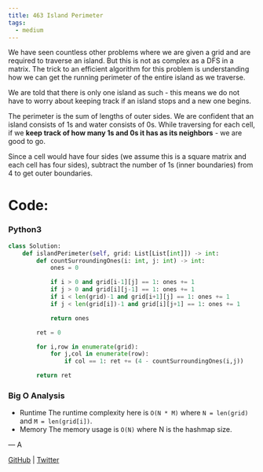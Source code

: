 ```yaml
---
title: 463 Island Perimeter
tags:
  - medium
---
```


We have seen countless other problems where we are given a grid and are required to traverse an island. But this is not as complex as a DFS in a matrix.
The trick to an efficient algorithm for this problem is understanding how we can get the running perimeter of the entire island as we traverse.

We are told that there is only one island as such - this means we do not have to worry about keeping track if an island stops and a new one begins.

The perimeter is the sum of lengths of outer sides. We are confident that an island consists of 1s and water consists of 0s. While traversing for each cell, if we **keep track of how many 1s and 0s it has as its neighbors** - we are good to go.

Since a cell would have four sides (we assume this is a square matrix and each cell has four sides), subtract the number of 1s (inner boundaries) from 4 to get outer boundaries.

# Code:

### Python3

```python
class Solution:
    def islandPerimeter(self, grid: List[List[int]]) -> int:
        def countSurroundingOnes(i: int, j: int) -> int:
            ones = 0

            if i > 0 and grid[i-1][j] == 1: ones += 1
            if j > 0 and grid[i][j-1] == 1: ones += 1
            if i < len(grid)-1 and grid[i+1][j] == 1: ones += 1
            if j < len(grid[i])-1 and grid[i][j+1] == 1: ones += 1

            return ones

        ret = 0

        for i,row in enumerate(grid):
            for j,col in enumerate(row):
                if col == 1: ret += (4 - countSurroundingOnes(i,j))

        return ret
```

### Big O Analysis

- Runtime
  The runtime complexity here is `O(N * M)` where `N = len(grid)` and `M = len(grid[i])`.
- Memory
  The memory usage is `O(N)` where N is the hashmap size.

— A

[GitHub](https://github.com/athkdev) | [Twitter](https://twitter.com/athkdev)
